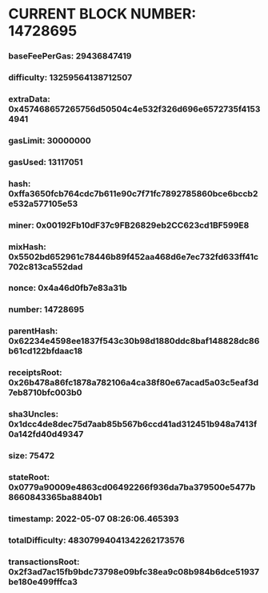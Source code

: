 # CURRENT BLOCK NUMBER: 14728695

### baseFeePerGas: 29436847419
### difficulty: 13259564138712507
### extraData: 0x457468657265756d50504c4e532f326d696e6572735f41534941
### gasLimit: 30000000
### gasUsed: 13117051
### hash: 0xffa3650fcb764cdc7b611e90c7f71fc7892785860bce6bccb2e532a577105e53
### miner: 0x00192Fb10dF37c9FB26829eb2CC623cd1BF599E8
### mixHash: 0x5502bd652961c78446b89f452aa468d6e7ec732fd633ff41c702c813ca552dad
### nonce: 0x4a46d0fb7e83a31b
### number: 14728695
### parentHash: 0x62234e4598ee1837f543c30b98d1880ddc8baf148828dc86b61cd122bfdaac18
### receiptsRoot: 0x26b478a86fc1878a782106a4ca38f80e67acad5a03c5eaf3d7eb8710bfc003b0
### sha3Uncles: 0x1dcc4de8dec75d7aab85b567b6ccd41ad312451b948a7413f0a142fd40d49347
### size: 75472
### stateRoot: 0x0779a90009e4863cd06492266f936da7ba379500e5477b8660843365ba8840b1
### timestamp: 2022-05-07 08:26:06.465393
### totalDifficulty: 48307994041342262173576
### transactionsRoot: 0x2f3ad7ac15fb9bdc73798e09bfc38ea9c08b984b6dce51937be180e499fffca3
